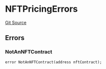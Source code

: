 # NFTPricingErrors
[Git Source](https://github.com/thrackle-io/tron/blob/ce8f3ce20cc777375e5a3cbfcde63db2607acc28/src/common/IErrors.sol)


## Errors
### NotAnNFTContract

```solidity
error NotAnNFTContract(address nftContract);
```

